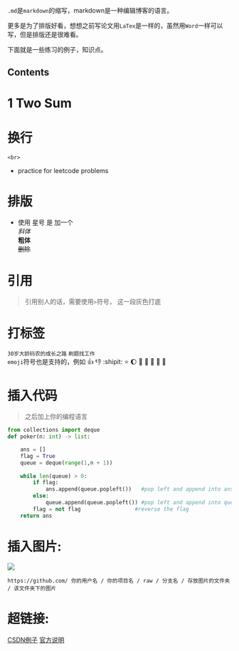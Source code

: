 
`.md`是`markdown`的缩写，markdown是一种编辑博客的语言。

更多是为了排版好看，想想之前写论文用`LaTex`是一样的，虽然用`Word`一样可以写，但是排版还是很难看。

下面就是一些练习的例子，知识点。

Contents
-----------
# 1 Two Sum

# 换行
`<br>`

* practice for leetcode problems

# 排版
  * 使用 星号 是 加一个 <br>
  *斜体*<br>
  **粗体**<br>
  ~~删除~~<br>


# 引用
>引用别人的话，需要使用`>`符号， 这一段灰色打底

# 打标签
`30岁大龄码农的成长之路` `刷题找工作` <br>
`emoji`符号也是支持的，例如 :+1: :-1: :shipit: :star: :moon: :apple: :peach: :watermelon: :lemon: :banana:


# 插入代码 
>之后加上你的编程语言
```Python
from collections import deque
def poker(n: int) -> list:

    ans = []
    flag = True
    queue = deque(range(1,n + 1))
    
    while len(queue) > 0:
        if flag:
            ans.append(queue.popleft())   #pop left and append into ans
        else:
            queue.append(queue.popleft()) #pop left and append into queue
        flag = not flag                 #reverse the flag
    return ans

```

# 插入图片:
![](http://www.baidu.com/img/bdlogo.gif)  

`https://github.com/ 你的用户名 / 你的项目名 / raw / 分支名 / 存放图片的文件夹 / 该文件夹下的图片`



# 超链接:
[CSDN例子](https://blog.csdn.net/u012067966/article/details/50736647)
[官方说明](https://help.github.com/cn/github/writing-on-github/basic-writing-and-formatting-syntax#links)


